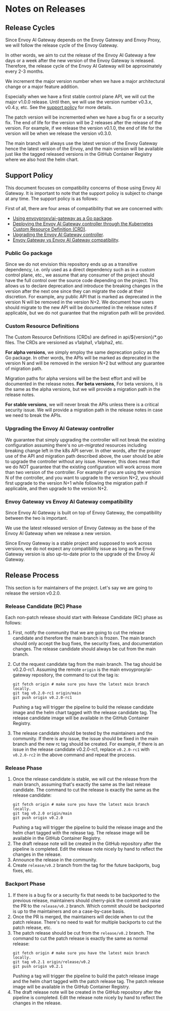 # Notes on Releases

## Release Cycles

Since Envoy AI Gateway depends on the Envoy Gateway and Envoy Proxy, we will follow the release cycle of the Envoy Gateway.

In other words, we aim to cut the release of the Envoy AI Gateway a few days or a week after the new version of the Envoy Gateway is released. Therefore, the release cycle of the Envoy AI Gateway will be approximately every 2-3 months.

We increment the major version number when we have a major architectural change or a major feature addition.

Especially when we have a first stable control plane API, we will cut the major v1.0.0 release. Until then, we will use the version number v0.3.x, v0.4.y, etc. See the [support policy](#Support-Policy) for more details.

The patch version will be incremented when we have a bug fix or a security fix. The end of life for the version will be 2 releases after the release of the version. For example, if we release the version v0.1.0, the end of life for the version will be when we release the version v0.3.0.

The main branch will always use the latest version of the Envoy Gateway hence the latest version of the Envoy, and the main version will be available just like the tagged released versions in the GitHub Container Registry where we also host the helm chart.

## Support Policy

This document focuses on compatibility concerns of those using Envoy AI Gateway.
It is important to note that the support policy is subject to change at any time. The support policy is as follows:

First of all, there are four areas of compatibility that we are concerned with:
* [Using envoyproxy/ai-gateway as a Go package](#public-go-package).
* [Deploying the Envoy AI Gateway controller through the Kubernetes Custom Resource Definition (CRD)](#Custom-Resource-Definitions).
* [Upgrading the Envoy AI Gateway controller](#Upgrading-the-Envoy-AI-Gateway-controller).
* [Envoy Gateway vs Envoy AI Gateway compatibility](#Envoy-Gateway-vs-Envoy-AI-Gateway-compatibility).

### Public Go package

Since we do not envision this repository ends up as a transitive dependency, i.e. only used as a direct dependency such as in a custom control plane, etc., we assume that any consumer of the project should have the full control over the source code depending on the project. This allows us to declare deprecation and introduce the breaking changes in the version after the next one since they can migrate the code at their discretion. For example, any public API that is marked as deprecated in the version N will be removed in the version N+2. We document how users should migrate to the new API will be documented in the release notes if applicable, but we do not guarantee that the migration path will be provided.

### Custom Resource Definitions

The Custom Resource Definitions (CRDs) are defined in api/${version}/*.go files. The CRDs are versioned as v1alpha1, v1alpha2, etc.

**For alpha versions**, we simply employ the same deprecation policy as the Go package. In other words, the APIs will be marked as deprecated in the version N and will be removed in the version N+2 but without any guarantee of migration path.

Migration paths for alpha versions will be the best effort and will be documented in the release notes.
**For beta versions**, For beta versions, it is the same as the alpha versions, but we will provide a migration path in the release notes.

**For stable versions**, we will never break the APIs unless there is a critical security issue.
We will provide a migration path in the release notes in case we need to break the APIs.

### Upgrading the Envoy AI Gateway controller

We guarantee that simply upgrading the controller will not break the existing configuration assuming there's no _un-migrated_ resources including breaking change left in the k8s API server. In other words, after the proper use of the API and migration path described above, the user should be able to upgrade the controller without any issue. However, this does mean that we do NOT guarantee that the existing configuration will work across more than two version of the controller. For example if you are using the version N of the controller, and you want to upgrade to the version N+2, you should first upgrade to the version N+1 while following the migration path if applicable, and then upgrade to the version N+2.

### Envoy Gateway vs Envoy AI Gateway compatibility

Since Envoy AI Gateway is built on top of Envoy Gateway, the compatibility between the two is important.

We use the latest released version of Envoy Gateway as the base of the Envoy AI Gateway when we release a new version.

Since Envoy Gateway is a stable project and supposed to work across versions, we do not expect any compatibility issue as long as the Envoy Gateway version is also up-to-date prior to the upgrade of the Envoy AI Gateway.

## Release Process

This section is for maintainers of the project. Let's say we are going to release the version v0.2.0.

### Release Candidate (RC) Phase

Each non-patch release should start with Release Candidate (RC) phase as follows:

1. First, notify the community that we are going to cut the release candidate and therefore the main branch is frozen.
  The main branch should only accept the bug fixes, the security fixes, and documentation changes.
  The release candidate should always be cut from the main branch.

2. Cut the request candidate tag from the main branch. The tag should be v0.2.0-rc1. Assuming the remote `origin` is the main envoyproxy/ai-gateway repository,
  the command to cut the tag is:
    ```
    git fetch origin # make sure you have the latest main branch locally.
    git tag v0.2.0-rc1 origin/main
    git push origin v0.2.0-rc1
    ```
   Pushing a tag will trigger the pipeline to build the release candidate image and the helm chart tagged with the release candidate tag.
   The release candidate image will be available in the GitHub Container Registry.

3. The release candidate should be tested by the maintainers and the community. If there is any issue, the issue should be fixed in the main branch
  and the new rc tag should be created. For example, if there is an issue in the release candidate v0.2.0-rc1, replace `v0.2.0-rc1` with `v0.2.0-rc2`
  in the above command and repeat the process.

### Release Phase

1. Once the release candidate is stable, we will cut the release from the main branch, assuming that's exactly the same as the last release candidate.
  The command to cut the release is exactly the same as the release candidate:
    ```
    git fetch origin # make sure you have the latest main branch locally.
    git tag v0.2.0 origin/main
    git push origin v0.2.0
    ```
   Pushing a tag will trigger the pipeline to build the release image and the helm chart tagged with the release tag.
   The release image will be available in the GitHub Container Registry.
2. The draft release note will be created in the GitHub repository after the pipeline is completed.
   Edit the release note nicely by hand to reflect the changes in the release.
3. Announce the release in the community.
4. Create `release/v0.2` branch from the tag for the future backports, bug fixes, etc.

### Backport Phase

1. If there is a bug fix or a security fix that needs to be backported to the previous release, maintainers should cherry-pick the commit and raise the PR to the `release/v0.2` branch.
   Which commit should be backported is up to the maintainers and on a case-by-case basis.
2. Once the PR is merged, the maintainers will decide when to cut the patch release. There's no need to wait for multiple backports to cut the patch release, etc.
3. The patch release should be cut from the `release/v0.2` branch. The command to cut the patch release is exactly the same as normal release:
    ```
    git fetch origin # make sure you have the latest main branch locally.
    git tag v0.2.1 origin/release/v0.2
    git push origin v0.2.1
    ```
   Pushing a tag will trigger the pipeline to build the patch release image and the helm chart tagged with the patch release tag.
   The patch release image will be available in the GitHub Container Registry.
4. The draft release note will be created in the GitHub repository after the pipeline is completed.
   Edit the release note nicely by hand to reflect the changes in the release.
